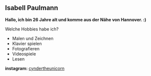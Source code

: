 ## Isabell Paulmann
**Hallo, ich bin 26 Jahre alt und komme aus der Nähe von Hannover. :)**

Welche Hobbies habe ich?
* Malen und Zeichnen
* Klavier spielen
* Fotografieren
* Videospiele
* Lesen

**instagram:** [cyndertheunicorn](www.instagram.de/cyndertheunicorn)
